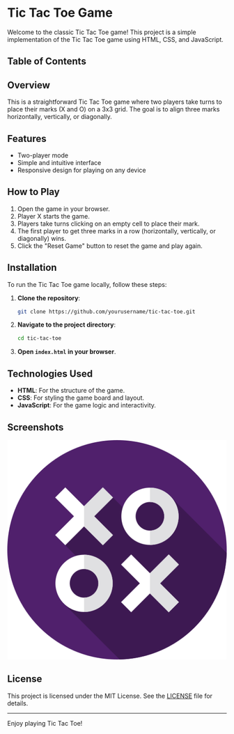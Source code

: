 # Tic Tac Toe Game

Welcome to the classic Tic Tac Toe game! This project is a simple implementation of the Tic Tac Toe game using HTML, CSS, and JavaScript.

## Table of Contents

## Overview

This is a straightforward Tic Tac Toe game where two players take turns to place their marks (X and O) on a 3x3 grid. The goal is to align three marks horizontally, vertically, or diagonally.

## Features

- Two-player mode
- Simple and intuitive interface
- Responsive design for playing on any device

## How to Play

1. Open the game in your browser.
2. Player X starts the game.
3. Players take turns clicking on an empty cell to place their mark.
4. The first player to get three marks in a row (horizontally, vertically, or diagonally) wins.
5. Click the "Reset Game" button to reset the game and play again.

## Installation

To run the Tic Tac Toe game locally, follow these steps:

1. **Clone the repository**:
    ```sh
    git clone https://github.com/yourusername/tic-tac-toe.git
    ```
2. **Navigate to the project directory**:
    ```sh
    cd tic-tac-toe
    ```
3. **Open `index.html` in your browser**.

## Technologies Used

- **HTML**: For the structure of the game.
- **CSS**: For styling the game board and layout.
- **JavaScript**: For the game logic and interactivity.

## Screenshots

![Tic Tac Toe Game](game.png)

## License

This project is licensed under the MIT License. See the [LICENSE](LICENSE) file for details.

---

Enjoy playing Tic Tac Toe!
